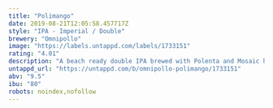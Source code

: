 ```yaml
---
title: "Polimango"
date: 2019-08-21T12:05:58.457717Z
style: "IPA - Imperial / Double"
brewery: "Omnipollo"
image: "https://labels.untappd.com/labels/1733151"
rating: "4.01"
description: "A beach ready double IPA brewed with Polenta and Mosaic hops. Brewed in collaboration with Tupiniquim in Brazil."
untappd_url: "https://untappd.com/b/omnipollo-polimango/1733151"
abv: "9.5"
ibu: "80"
robots: noindex,nofollow
---
```

